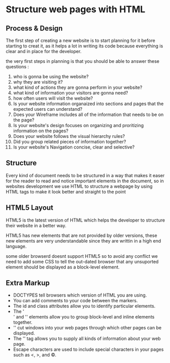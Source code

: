 # Structure web pages with HTML

## Process & Design

The first step of creating a new website is to start planning for it before starting to creat it, as it helps a lot in writing its code because everything is clear and in place for the developer.

the very first steps in planning is that you should be able to answer these questions :

1. who is gonna be using the website?
1. why they are visiting it?
1. what kind of actions they are gonna perform in your website?
1. what kind of information your visitors are gonna need?
1. how often users will visit the website?
1. Is your website information organaized into sections and pages that the expected users can understand?
1. Does your Wireframe includes all of the information that needs to be on the page?
1. Is your website's design focuses on organizing and proritizing information on the pages?
1. Does your website follows the visual hierarchy rules?
1. Did you group related pieces of information together?
1. Is your website's Navigation concise, clear and selective?

## Structure

Every kind of document needs to be structured in a way that makes it easer for the reader to read and notice important elements in the document, so in websites development we use HTML to structure a webpage by using HTML tags to make it look better and straight to the point

## HTML5 Layout

HTML5 is the latest version of HTML which helps the developer to structure their website in a better way.

HTML5 has new elements that are not provided by older versions, these new elements are very understandable since they are writtin in a high end language.

some older browserd doesnt support HTML5 so to avoid any conflict we need to add some CSS to tell the out-dated browser that any unsuported element should be displayed as a block-level element.

## Extra Markup

* DOCTYPES tell browsers which version of HTML you
are using.
* You can add comments to your code between the <!-- and --> markers.
* The id and class attributes allow you to identify
particular elements.
* The '<div>' and '<span>' elements allow you to group
block-level and inline elements together.
* '<iframes>' cut windows into your web pages through
which other pages can be displayed.
* The '<meta>' tag allows you to supply all kinds of
information about your web page.
* Escape characters are used to include special
characters in your pages such as <, >, and ©.
